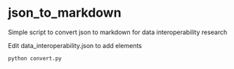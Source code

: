 # json_to_markdown
Simple script to convert json to markdown for data interoperability research

Edit data_interoperability.json to add elements

```shell
python convert.py
```
